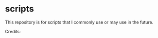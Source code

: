 scripts
=======
This repository is for scripts that I commonly use or may use in the future.

Credits:
